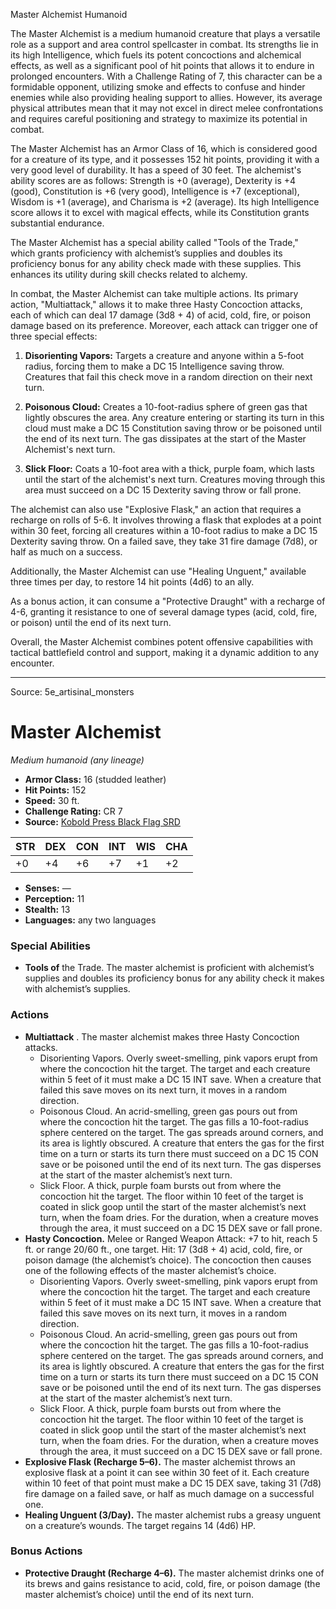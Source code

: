 <MonsterName/>Master Alchemist</MonsterName>
<CreatureType/>Humanoid</CreatureType>

<summary>The Master Alchemist is a medium humanoid creature that plays a versatile role as a support and area control spellcaster in combat. Its strengths lie in its high Intelligence, which fuels its potent concoctions and alchemical effects, as well as a significant pool of hit points that allows it to endure in prolonged encounters. With a Challenge Rating of 7, this character can be a formidable opponent, utilizing smoke and effects to confuse and hinder enemies while also providing healing support to allies. However, its average physical attributes mean that it may not excel in direct melee confrontations and requires careful positioning and strategy to maximize its potential in combat. </summary>

<detail>

The Master Alchemist has an Armor Class of 16, which is considered good for a creature of its type, and it possesses 152 hit points, providing it with a very good level of durability. It has a speed of 30 feet. The alchemist's ability scores are as follows: Strength is +0 (average), Dexterity is +4 (good), Constitution is +6 (very good), Intelligence is +7 (exceptional), Wisdom is +1 (average), and Charisma is +2 (average). Its high Intelligence score allows it to excel with magical effects, while its Constitution grants substantial endurance.

The Master Alchemist has a special ability called "Tools of the Trade," which grants proficiency with alchemist’s supplies and doubles its proficiency bonus for any ability check made with these supplies. This enhances its utility during skill checks related to alchemy.

In combat, the Master Alchemist can take multiple actions. Its primary action, "Multiattack," allows it to make three Hasty Concoction attacks, each of which can deal 17 damage (3d8 + 4) of acid, cold, fire, or poison damage based on its preference. Moreover, each attack can trigger one of three special effects: 

1. **Disorienting Vapors:** Targets a creature and anyone within a 5-foot radius, forcing them to make a DC 15 Intelligence saving throw. Creatures that fail this check move in a random direction on their next turn.
   
2. **Poisonous Cloud:** Creates a 10-foot-radius sphere of green gas that lightly obscures the area. Any creature entering or starting its turn in this cloud must make a DC 15 Constitution saving throw or be poisoned until the end of its next turn. The gas dissipates at the start of the Master Alchemist's next turn.

3. **Slick Floor:** Coats a 10-foot area with a thick, purple foam, which lasts until the start of the alchemist's next turn. Creatures moving through this area must succeed on a DC 15 Dexterity saving throw or fall prone.

The alchemist can also use "Explosive Flask," an action that requires a recharge on rolls of 5-6. It involves throwing a flask that explodes at a point within 30 feet, forcing all creatures within a 10-foot radius to make a DC 15 Dexterity saving throw. On a failed save, they take 31 fire damage (7d8), or half as much on a success.

Additionally, the Master Alchemist can use "Healing Unguent," available three times per day, to restore 14 hit points (4d6) to an ally.

As a bonus action, it can consume a "Protective Draught" with a recharge of 4-6, granting it resistance to one of several damage types (acid, cold, fire, or poison) until the end of its next turn. 

Overall, the Master Alchemist combines potent offensive capabilities with tactical battlefield control and support, making it a dynamic addition to any encounter.</detail>



---

Source: 5e_artisinal_monsters

# Master Alchemist

*Medium humanoid (any lineage)*

- **Armor Class:** 16 (studded leather)
- **Hit Points:** 152
- **Speed:** 30 ft.
- **Challenge Rating:** CR 7
- **Source:** [Kobold Press Black Flag SRD](https://koboldpress.com/black-flag-roleplaying/)

| STR | DEX | CON | INT | WIS | CHA |
| --- | --- | --- | --- | --- | --- |
| +0 | +4 | +6 | +7 | +1 | +2 |

- **Senses:** —
- **Perception:** 11
- **Stealth:** 13
- **Languages:** any two languages

### Special Abilities

- **Tools of** the Trade. The master alchemist is proficient with alchemist’s supplies and doubles its proficiency bonus for any ability check it makes with alchemist’s supplies.

### Actions

- **Multiattack** . The master alchemist makes three Hasty Concoction attacks.
	- Disorienting Vapors. Overly sweet-smelling, pink vapors erupt from where the concoction hit the target. The target and each creature within 5 feet of it must make a DC 15 INT save. When a creature that failed this save moves on its next turn, it moves in a random direction.
	- Poisonous Cloud. An acrid-smelling, green gas pours out from where the concoction hit the target. The gas fills a 10-foot-radius sphere centered on the target. The gas spreads around corners, and its area is lightly obscured. A creature that enters the gas for the first time on a turn or starts its turn there must succeed on a DC 15 CON save or be poisoned until the end of its next turn. The gas disperses at the start of the master alchemist’s next turn.
	- Slick Floor. A thick, purple foam bursts out from where the concoction hit the target. The floor within 10 feet of the target is coated in slick goop until the start of the master alchemist’s next turn, when the foam dries. For the duration, when a creature moves through the area, it must succeed on a DC 15 DEX save or fall prone.
- **Hasty Concoction.** Melee or Ranged Weapon Attack: +7 to hit, reach 5 ft. or range 20/60 ft., one target. Hit: 17 (3d8 + 4) acid, cold, fire, or poison damage (the alchemist’s choice). The concoction then causes one of the following effects of the master alchemist’s choice.
	- Disorienting Vapors. Overly sweet-smelling, pink vapors erupt from where the concoction hit the target. The target and each creature within 5 feet of it must make a DC 15 INT save. When a creature that failed this save moves on its next turn, it moves in a random direction.
	- Poisonous Cloud. An acrid-smelling, green gas pours out from where the concoction hit the target. The gas fills a 10-foot-radius sphere centered on the target. The gas spreads around corners, and its area is lightly obscured. A creature that enters the gas for the first time on a turn or starts its turn there must succeed on a DC 15 CON save or be poisoned until the end of its next turn. The gas disperses at the start of the master alchemist’s next turn.
	- Slick Floor. A thick, purple foam bursts out from where the concoction hit the target. The floor within 10 feet of the target is coated in slick goop until the start of the master alchemist’s next turn, when the foam dries. For the duration, when a creature moves through the area, it must succeed on a DC 15 DEX save or fall prone.
- **Explosive Flask (Recharge 5–6).** The master alchemist throws an explosive flask at a point it can see within 30 feet of it. Each creature within 10 feet of that point must make a DC 15 DEX save, taking 31 (7d8) fire damage on a failed save, or half as much damage on a successful one.
- **Healing Unguent (3/Day).** The master alchemist rubs a greasy unguent on a creature’s wounds. The target regains 14 (4d6) HP.

### Bonus Actions

- **Protective Draught (Recharge 4–6).** The master alchemist drinks one of its brews and gains resistance to acid, cold, fire, or poison damage (the master alchemist’s choice) until the end of its next turn.



